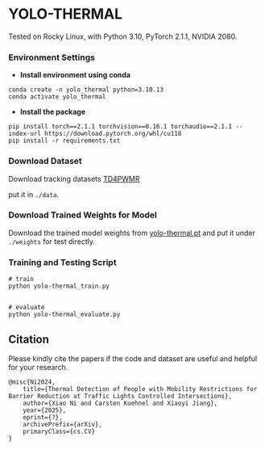 # YOLO-THERMAL

Tested on Rocky Linux, with Python 3.10, PyTorch 2.1.1, NVIDIA 2080.

### Environment Settings 
* **Install environment using conda**
```
conda create -n yolo_thermal python=3.10.13
conda activate yolo_thermal
```

 * **Install the package**
```
pip install torch==2.1.1 torchvision==0.16.1 torchaudio==2.1.1 --index-url https://download.pytorch.org/whl/cu118
pip install -r requirements.txt
```

### Download Dataset  
Download tracking datasets
[TD4PWMR](https://drive.google.com/file/d/1XxrY23r7UbniAX2mKgi7NvCLt9buQDGd/view?usp=drive_link)

put it in `./data`.

### Download Trained Weights for Model
Download the trained model weights from [yolo-thermal.pt](https://drive.google.com/file/d/1tyC8yvdaBvCB7hi_4ul7vG62YtU_Pg-Y/view?usp=drive_link) and put it under `./weights` for test directly.

### Training and Testing Script 

```
# train
python yolo-thermal_train.py


# evaluate
python yolo-thermal_evaluate.py
```

## Citation
Please kindly cite the papers if the code and dataset are useful and helpful for your research.

    @misc{Ni2024,
        title={Thermal Detection of People with Mobility Restrictions for Barrier Reduction at Traffic Lights Controlled Intersections},
        author={Xiao Ni and Carsten Kuehnel and Xiaoyi Jiang},
        year={2025},
        eprint={?},
        archivePrefix={arXiv},
        primaryClass={cs.CV}
    }